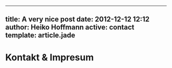 ---
title: A very nice post
date: 2012-12-12 12:12
author: Heiko Hoffmann
active: contact
template: article.jade
----

# Kontakt & Impresum